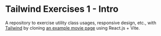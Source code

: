 # Tailwind Exercises 1 - Intro

A repository to exercise utility class usages, responsive design, etc., with [Tailwind](https://tailwindcss.com/) by cloning [an example movie page](https://gega-project.netlify.app/) using React.js + Vite.
